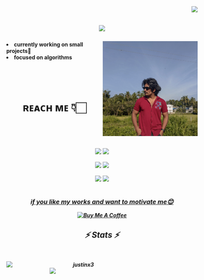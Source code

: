 <img align="right" src="https://visitor-badge.laobi.icu/badge?page_id=zumrudu-anka.justinx3">


<h1 align="center">
<img src="https://readme-typing-svg.herokuapp.com/?lines=Hello,+guys!+👋;This+is+justin+x3....;Welcome+to+my+repo!&center=true&size=30">
  </a>
</h1>

 

<div align="center">
<img src="https://github.com/justinx3/justinx3/blob/main/images/Picsart_23-11-26_03-37-37-445.jpg" height="250" width="250" align="right">
  </div>
<li>
 <b>currently working on small projects🌱</li>
<li>
<b>focused on algorithms</b> 
</li>

<br><br><br>

<h1 align="center"><b>ʀᴇᴀᴄʜ ᴍᴇ 👇🏻</b></h1>
<br><br><br>
<h5 align="center">
 <code><a href="https://www.instagram.com/jxtn.x3/" title="Instagram Profile"><img width="60" src="images/instagram.svg"></a></code>
<code><a href="http://api.whatsapp.com/send?phone=917510619064&text=Hi%20justin" title="whatsapp"><img width="60" src="images/wa.png"></a></code>
<br>
<br>
<code><a href="http://t.me/kokachy_xD" title="telegram"><img width="60" src="images/tg.png"></a></code>          
<code><a href="https://www.snapchat.com/add/jxtn.x3?share_id=Vbex_QFppaw&locale=en-IN" title="snapchat"><img width="60" src="images/sp.png"></a></code>
<br>
<br>
<code><a href="https://pin.it/2lABB3m" title="pintrest"><img width="60" src="images/pt.png"></a></code>          
<code><a href="dev.justin112@gmail.com" title="gmail"><img width="60" src="images/gm.png"></a></code>
<br>
<br>

<div align="center">
<h3><b><u>if you like my works and want to motivate me😊</u></b></h3>
<a href="https://www.buymeacoffee.com/devjustin1P" target="_blank"><img src="https://cdn.buymeacoffee.com/buttons/v2/default-yellow.png" alt="Buy Me A Coffee" height="60px" width="217px" ></a>

<h2 align="center">⚡ Stats ⚡</h2>
<br>
<p align="center">
  <div align=center>
    <a href="https://github.com/denvercoder1/github-readme-streak-stats" title="Go to Source">
      <img align="left" width=390 src="https://github-readme-streak-stats.herokuapp.com/?user=justinx3&theme=react&border=61dafb&hide_border=true" alt="justinx3" />
    </a>
    <a href="https://github.com/anuraghazra/github-readme-stats" title="Go to Source">
      <img align="right" width=390 src="https://github-readme-stats.vercel.app/api?username=justinx3&show_icons=true&theme=react&border_color=61dafb&hide_border=true" />
    </a>
  </div>
  <br><br><br><br><br><br><br><br><br>
</p>


 
